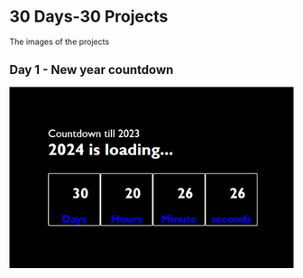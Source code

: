 # 30 Days-30 Projects
The images of the projects 

## Day 1 - New  year countdown
![image](Images/newyear.png)
